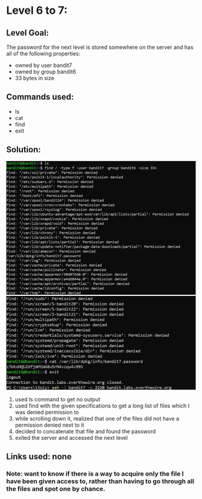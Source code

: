 # Level 6 to 7:
## Level Goal:
The password for the next level is stored somewhere on the server and has all of the following properties:
- owned by user bandit7
- owned by group bandit6
- 33 bytes in size

## Commands used:
- ls
- cat
- find
- exit

## Solution:
![](./images/6a.jpg)
![](./images/6b.jpg)
1. used ls command to get no output
2. used find with the given specifications to get a long list of files which I was denied permission to
3. while scrolling down it, realized that one of the files did not have a permission denied next to it 
4. decided to concatenate that file and found the password
5. exited the server and accessed the next level

## Links used: none
### Note: want to know if there is a way to acquire only the file I have been given access to, rather than having to go through all the files and spot one by chance.

